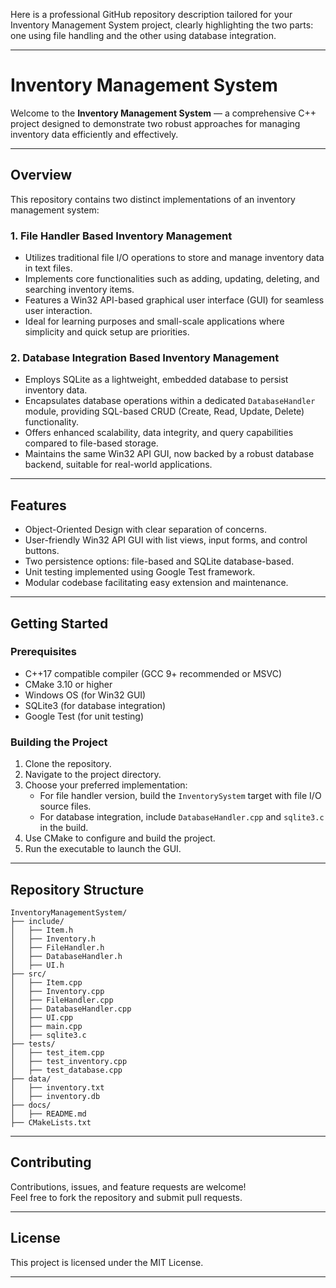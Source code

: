 Here is a professional GitHub repository description tailored for your Inventory Management System project, clearly highlighting the two parts: one using file handling and the other using database integration.

---

# Inventory Management System

Welcome to the **Inventory Management System** — a comprehensive C++ project designed to demonstrate two robust approaches for managing inventory data efficiently and effectively.

---

## Overview

This repository contains two distinct implementations of an inventory management system:

### 1. File Handler Based Inventory Management

- Utilizes traditional file I/O operations to store and manage inventory data in text files.
- Implements core functionalities such as adding, updating, deleting, and searching inventory items.
- Features a Win32 API-based graphical user interface (GUI) for seamless user interaction.
- Ideal for learning purposes and small-scale applications where simplicity and quick setup are priorities.

### 2. Database Integration Based Inventory Management

- Employs SQLite as a lightweight, embedded database to persist inventory data.
- Encapsulates database operations within a dedicated `DatabaseHandler` module, providing SQL-based CRUD (Create, Read, Update, Delete) functionality.
- Offers enhanced scalability, data integrity, and query capabilities compared to file-based storage.
- Maintains the same Win32 API GUI, now backed by a robust database backend, suitable for real-world applications.

---

## Features

- Object-Oriented Design with clear separation of concerns.
- User-friendly Win32 API GUI with list views, input forms, and control buttons.
- Two persistence options: file-based and SQLite database-based.
- Unit testing implemented using Google Test framework.
- Modular codebase facilitating easy extension and maintenance.

---

## Getting Started

### Prerequisites

- C++17 compatible compiler (GCC 9+ recommended or MSVC)
- CMake 3.10 or higher
- Windows OS (for Win32 GUI)
- SQLite3 (for database integration)
- Google Test (for unit testing)

### Building the Project

1. Clone the repository.
2. Navigate to the project directory.
3. Choose your preferred implementation:
   - For file handler version, build the `InventorySystem` target with file I/O source files.
   - For database integration, include `DatabaseHandler.cpp` and `sqlite3.c` in the build.
4. Use CMake to configure and build the project.
5. Run the executable to launch the GUI.

---

## Repository Structure

```
InventoryManagementSystem/
├── include/
│   ├── Item.h
│   ├── Inventory.h
│   ├── FileHandler.h
│   ├── DatabaseHandler.h
│   ├── UI.h
├── src/
│   ├── Item.cpp
│   ├── Inventory.cpp
│   ├── FileHandler.cpp
│   ├── DatabaseHandler.cpp
│   ├── UI.cpp
│   ├── main.cpp
│   ├── sqlite3.c
├── tests/
│   ├── test_item.cpp
│   ├── test_inventory.cpp
│   ├── test_database.cpp
├── data/
│   ├── inventory.txt
│   ├── inventory.db
├── docs/
│   ├── README.md
├── CMakeLists.txt
```

---

## Contributing

Contributions, issues, and feature requests are welcome!  
Feel free to fork the repository and submit pull requests.

---

## License

This project is licensed under the MIT License.

---

